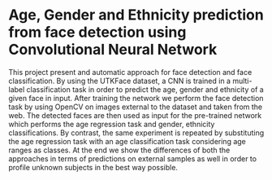 # Age, Gender and Ethnicity prediction from face detection using Convolutional Neural Network

This project present and automatic approach for face detection and face classification. By using the UTKFace dataset, a CNN is trained in a multi-label classification task in order to predict the age, gender and ethnicity of a given face in input. After training the network we perform the face detection task by using OpenCV on images external to the dataset and taken from the web. The detected faces are then used as input for the pre-trained network which performs the age regression task and gender, ethnicity classifications. By contrast, the same experiment is repeated by substituting the age regression task with an age classification task considering age ranges as classes. At the end we show the differences of both the approaches in terms of predictions on external samples as well in order to profile unknown subjects in the best way possible.


